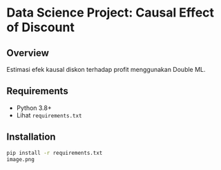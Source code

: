 # Data Science Project: Causal Effect of Discount

## Overview
Estimasi efek kausal diskon terhadap profit menggunakan Double ML.

## Requirements
- Python 3.8+
- Lihat `requirements.txt`

## Installation
```bash
pip install -r requirements.txt
image.png
